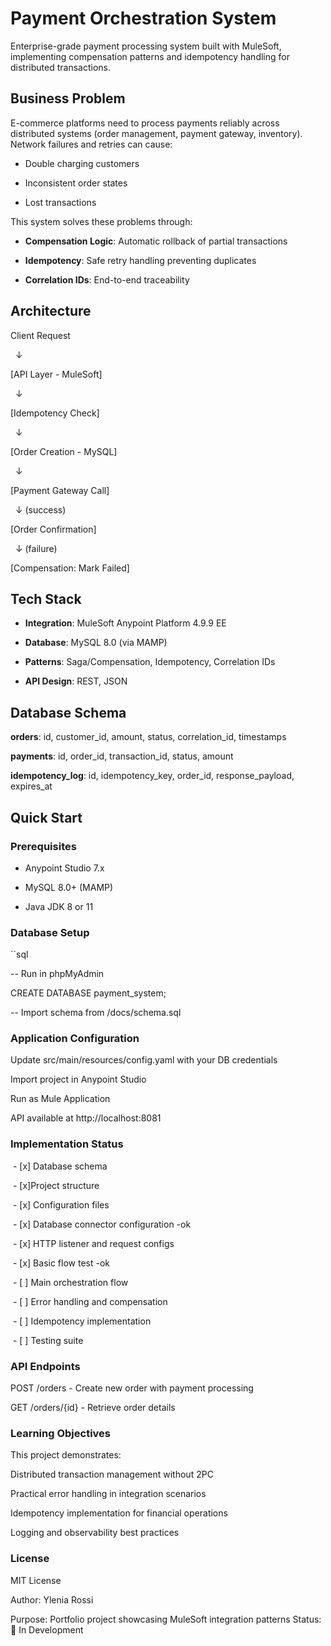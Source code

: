 # Payment Orchestration System



Enterprise-grade payment processing system built with MuleSoft, implementing compensation patterns and idempotency handling for distributed transactions.



## Business Problem



E-commerce platforms need to process payments reliably across distributed systems (order management, payment gateway, inventory). Network failures and retries can cause:

- Double charging customers

- Inconsistent order states

- Lost transactions



This system solves these problems through:

- **Compensation Logic**: Automatic rollback of partial transactions

- **Idempotency**: Safe retry handling preventing duplicates

- **Correlation IDs**: End-to-end traceability



## Architecture



Client Request

&nbsp;	↓

[API Layer - MuleSoft]

&nbsp;	↓

[Idempotency Check]

&nbsp;	↓

[Order Creation - MySQL]

&nbsp;	↓

[Payment Gateway Call]

&nbsp;	↓ (success)

[Order Confirmation]

&nbsp;	↓ (failure)

[Compensation: Mark Failed]



## Tech Stack



- **Integration**: MuleSoft Anypoint Platform 4.9.9 EE

- **Database**: MySQL 8.0 (via MAMP)

- **Patterns**: Saga/Compensation, Idempotency, Correlation IDs

- **API Design**: REST, JSON



## Database Schema



**orders**: id, customer_id, amount, status, correlation_id, timestamps  

**payments**: id, order_id, transaction_id, status, amount  

**idempotency_log**: id, idempotency_key, order_id, response_payload, expires_at



## Quick Start



### Prerequisites

- Anypoint Studio 7.x

- MySQL 8.0+ (MAMP)

- Java JDK 8 or 11



### Database Setup

``sql

-- Run in phpMyAdmin

CREATE DATABASE payment_system;

-- Import schema from /docs/schema.sql



### Application Configuration



Update src/main/resources/config.yaml with your DB credentials

Import project in Anypoint Studio

Run as Mule Application

API available at http://localhost:8081



### Implementation Status



&nbsp;- [x] Database schema

 - [x]Project structure

 - [x] Configuration files

 - [x] Database connector configuration -ok

 - [x] HTTP listener and request configs
  
 - [x] Basic flow test -ok

 - [ ] Main orchestration flow

 - [ ] Error handling and compensation

 - [ ] Idempotency implementation

 - [ ] Testing suite

### API Endpoints

POST /orders - Create new order with payment processing

GET /orders/{id} - Retrieve order details

### Learning Objectives

This project demonstrates:



Distributed transaction management without 2PC

Practical error handling in integration scenarios

Idempotency implementation for financial operations

Logging and observability best practices



### License

MIT License



Author: Ylenia Rossi

Purpose: Portfolio project showcasing MuleSoft integration patterns
Status: 🚧 In Development

